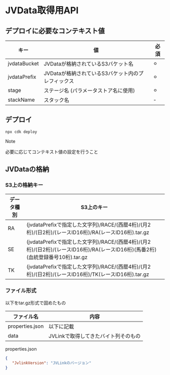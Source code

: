 # JVData取得用API

## デプロイに必要なコンテキスト値

| キー | 値 | 必須 |
| --- | --- | --- |
| jvdataBucket | JVDataが格納されているS3バケット名 | ⚪︎ |
| jvdataPrefix | JVDataが格納されているS3バケット内のプレフィックス | ⚪︎ |
| stage | ステージ名 (パラメータストア名に使用) | ⚪︎ |
| stackName | スタック名 | - |

## デプロイ
```npx cdk deploy```
> [!Note]
> 必要に応じてコンテキスト値の設定を行うこと

## JVDataの格納

### S3上の格納キー

| データ種別 | S3上のキー |
| -- | -- |
| RA | (jvdataPrefixで指定した文字列)/RACE/(西暦4桁)/(月2桁)/(日2桁)/(レースID16桁)/RA(レースID16桁).tar.gz |
| SE | (jvdataPrefixで指定した文字列)/RACE/(西暦4桁)/(月2桁)/(日2桁)/(レースID16桁)/RA(レースID16桁)(馬番2桁)(血統登録番号10桁).tar.gz |
| TK | (jvdataPrefixで指定した文字列)/RACE/(西暦4桁)/(月2桁)/(日2桁)/(レースID16桁)/TK(レースID16桁).tar.gz |

### ファイル形式

以下をtar.gz形式で固めたもの

| ファイル名 | 内容 |
| -- | -- |
| properties.json | 以下に記載 |
| data | JVLinkで取得してきたバイト列そのもの |

properties.json
```JSON
{
   "JvlinkVersion": "JVLinkのバージョン"
}
```

